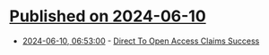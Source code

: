# [Published on 2024-06-10](index.md)

* [2024-06-10, 06:53:00](https://soylentnews.org/article.pl?sid=24/06/08/1734215&from=rss) - [Direct To Open Access Claims Success](https://soylentnews.org/article.pl?sid=24/06/08/1734215&from=rss)
